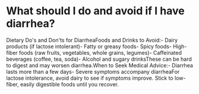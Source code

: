 # What should I do and avoid if I have diarrhea?

Dietary Do's and Don'ts for DiarrheaFoods and Drinks to Avoid:- Dairy products (if lactose intolerant)- Fatty or greasy foods- Spicy foods- High-fiber foods (raw fruits, vegetables, whole grains, legumes)- Caffeinated beverages (coffee, tea, soda)- Alcohol and sugary drinksThese can be hard to digest and may worsen diarrhea.When to Seek Medical Advice:- Diarrhea lasts more than a few days- Severe symptoms accompany diarrheaFor lactose intolerance, avoid dairy to see if symptoms improve. Stick to low-fiber, easily digestible foods until you recover.